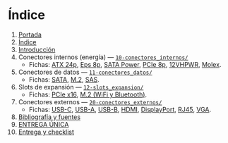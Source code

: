 # Índice

1. [Portada](00-portada.md)  
2. [Índice](01-indice.md)  
3. [Introducción](02-introduccion.md)  
4. Conectores internos (energía) — [`10-conectores_internos/`](10-conectores_internos/README.md)  
   - Fichas: [ATX 24p](10-conectores_internos/fichas/01_atx_24p.md), [Eps 8p](10-conectores_internos/fichas/02_eps_8p.md), [SATA Power](10-conectores_internos/fichas/03_SATA_power.md), [PCIe 8p](10-conectores_internos/fichas/04_PCIe_8p.md), [12VHPWR](10-conectores_internos/fichas/05_12VHPWR.md), [Molex](10-conectores_internos/fichas/06_Molex.md).
5. Conectores de datos — [`11-conectores_datos/`](11-conectores_datos/README.md)  
   - Fichas: [SATA](11-conectores_datos/fichas/11_sata.md), [M.2](11-conectores_datos/fichas/12_M2.md),  [SAS](11-conectores_datos/fichas/13_SAS.md). 
6. Slots de expansión — [`12-slots_expansion/`](12-slots_expansion/README.md)  
   - Fichas: [PCIe x16](12-slots_expansion/fichas/21_pcie_x16.md), [M.2 (WiFi y Bluetooth)](12-slots_expansion/fichas/22_M.2_WF.md).
7. Conectores externos — [`20-conectores_externos/`](20-conectores_externos/README.md)  
   - Fichas: [USB-C](20-conectores_externos/fichas/31_usb_c.md), [USB-A](20-conectores_externos/fichas/32_usb_a.md), [USB-B](20-conectores_externos/fichas/33_usb_b.md), [HDMI](20-conectores_externos/fichas/34_hdmi.md), [DisplayPort](20-conectores_externos/fichas/35_displayport.md), [RJ45](20-conectores_externos/fichas/36_rj45.md), [VGA](20-conectores_externos/fichas/37_vga.md).
8. [Bibliografía y fuentes](30-bibliografia.md)  
9. [ENTREGA ÚNICA](90-ENTREGA_UNICA.md)  
10. [Entrega y checklist](99-entrega_y_checklist.md)

